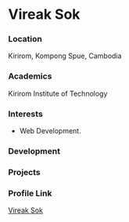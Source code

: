 # Vireak Sok

### Location

Kirirom, Kompong Spue, Cambodia

### Academics

Kirirom Institute of Technology

### Interests

- Web Development.

### Development


### Projects


### Profile Link

[Vireak Sok](https://github.com/Vireak-Sok)
